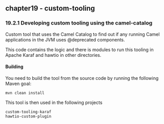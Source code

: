 chapter19 - custom-tooling
--------------------------

### 19.2.1 Developing custom tooling using the camel-catalog

Custom tool that uses the Camel Catalog to find out if any running Camel applications in the JVM
uses @deprecated components.

This code contains the logic and there is modules to run this tooling in Apache Karaf and hawtio in
other directories.

#### Building

You need to build the tool from the source code by running the following Maven goal:

    mvn clean install

This tool is then used in the following projects

    custom-tooling-karaf
    hawtio-custom-plugin

